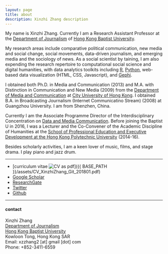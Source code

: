 ```yaml
---
layout: page
title: about
description: Xinzhi Zhang description
---
```


My name is Xinzhi Zhang. Currently I am a Research Assistant Professor at the [Department of Journalism](http://www.jour.hkbu.edu.hk/eng/people/dr-xinzhi-zhang/) of [Hong Kong Baptist University](http://www.hkbu.edu.hk).  

My research areas include comparative political communication, new media and social change, social movements, data-driven journalism, and emerging media and the sociology of news. As a social scientist by taining, I am also expending the research repertoire to computational social science and digital humanities, with data analytics toolkits including [R](http://www.r-project.org), [Python](https://www.python.org), web-based data visualization (HTML, CSS, Javascript), and [Gephi](https://gephi.org). 

I obtained both Ph.D. in Media and Communication (2013) and M.A. with Distinction in Communication and New Media (2009) from the [Department of Media and Communication](http://www6.cityu.edu.hk/com/) at [City University of Hong Kong](www.cityu.edu.hk). I obtained B.A. in Broadcasting Journalism (Internet Communicatino Stream) (2008) at Guangzhou University. I am from Shenzhen, China. 

Currently I am the Associate Programme Director of the Interdisciplinary Concentration on [Data and Media Communication](http://bu-dmc.hkbu.edu.hk). Before joining the Baptist U in 2016, I was a Lecturer and the Co-Convener of the Academic Discipline of Humanities at the [School of Professional Education and Executive Development at the Hong Kong Polytechnic University](https://www.speed-polyu.edu.hk) (2014-16). 

Besides scholarly activities, I am a keen lover of music, films, and stage drama. I play piano and jazz drum.

---

 - [curriculum vitae ![CV as pdf](icons16/pdf-icon.png)]({{ BASE_PATH }}/assets/CV_XinzhiZhang_Git_201801.pdf)<br/>
 - [Google Scholar](https://sites.google.com/site/xzzhang2/cv)<br/>
 - [ResearchGate](https://www.researchgate.net/profile/Xinzhi_Zhang3)<br/>
 - [Twitter](https://twitter.com/xin_zhi_zhang)<br/>
 - [Github](https://github.com/xzzhang2)<br/>

---

<h4>contact</h4>

Xinzhi Zhang<br/>
<a href="http://www.jour.hkbu.edu.hk">Department of Journalism</a><br/>
<a href="http://www.hkbu.edu.hk">Hong Kong Baptist University</a><br/>
Kowloon Tong, Hong Kong SAR<br/>
Email: xzzhang2 [at] gmail [dot] com<br/>
Phone: +852-3411-6559<br/>

